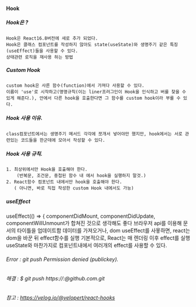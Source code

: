 #### Hook

  ##### Hook은 ? 
    Hook은 React16.8버전에 새로 추가 되었다.
    Hook은 클래스 컴포넌트를 작성하지 않아도 state(useState)와 생명주기 같은 특징(useEffect)들을 사용할 수 있다.
    상태관련 로직을 재사용 하는 방법

  ##### Custom Hook 
    custom hook은 사른 함수(function)에서 가져다 사용할 수 있다. 
    이름이 'use'로 시작하고(명명규칙(이는 liner프러그인이 Hook을 인식하고 버를 찾을 수 있게 해준다.), 안에서 다른 hook을 호출한다면 그 함수를 custom hook이라 부를 수 있다. 

  ##### Hook 사용 이유.
    class컴포넌트에서는 생명주기 메서드 각각에 쪼개서 넣어야만 했지만, hook에서는 서로 관련있는 코드들을 한군데에 모아서 작성할 수 있다. 
  
  ##### Hook 사용 규칙.
    1. 최상위에서만 Hook을 호출해야 한다. 
        (반복문, 조건문, 중첩된 함수 내 에서 hook을 실행하지 말것.)
    2. React함수 컴포넌트 내에서만 hook을 호출해야 한다. 
       ( 아니면, 바로 직접 작성한 custom Hook 내에서도 가능)
       

  ##### useEffect
  useEffect(() => {
    componentDidMount, componentDidUpdate, componentWillUnmount가 합쳐진 것으로 생각해도 좋다
    브라우저 api를 이용해 문서의 타이틀을 업데이트함
    데이터를 가져오거나, dom 
    useEffect를 사욯하면, react는 dom을 바꾼 뒤 effect함수를 실행
    기본적으로, React는 매 렌더링 이후 effect를 실행 
    useState와 마찬가지로 컴포넌트내에서 여러개의 effect를 사용할 수 있다. 



###### Error : git push Permission denied (publickey).
###### 해결 :  $ git push https://<username>:<password>@github.com<username><repositoryName>.git

###### 참고 : https://velog.io/@velopert/react-hooks

